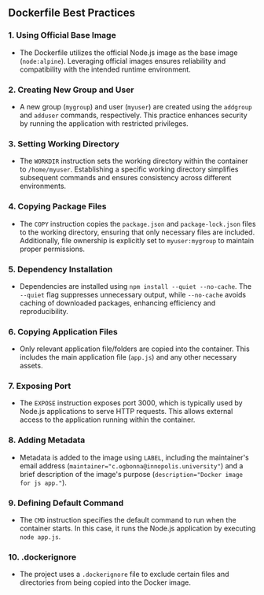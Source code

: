 ## Dockerfile Best Practices

### 1. Using Official Base Image
- The Dockerfile utilizes the official Node.js image as the base image (`node:alpine`). Leveraging official images ensures reliability and compatibility with the intended runtime environment.

### 2. Creating New Group and User
- A new group (`mygroup`) and user (`myuser`) are created using the `addgroup` and `adduser` commands, respectively. This practice enhances security by running the application with restricted privileges.

### 3. Setting Working Directory
- The `WORKDIR` instruction sets the working directory within the container to `/home/myuser`. Establishing a specific working directory simplifies subsequent commands and ensures consistency across different environments.

### 4. Copying Package Files
- The `COPY` instruction copies the `package.json` and `package-lock.json` files to the working directory, ensuring that only necessary files are included. Additionally, file ownership is explicitly set to `myuser:mygroup` to maintain proper permissions.

### 5. Dependency Installation
- Dependencies are installed using `npm install --quiet --no-cache`. The `--quiet` flag suppresses unnecessary output, while `--no-cache` avoids caching of downloaded packages, enhancing efficiency and reproducibility.

### 6. Copying Application Files
- Only relevant application file/folders are copied into the container. This includes the main application file (`app.js`) and any other necessary assets.

### 7. Exposing Port
- The `EXPOSE` instruction exposes port 3000, which is typically used by Node.js applications to serve HTTP requests. This allows external access to the application running within the container.

### 8. Adding Metadata
- Metadata is added to the image using `LABEL`, including the maintainer's email address (`maintainer="c.ogbonna@innopolis.university"`) and a brief description of the image's purpose (`description="Docker image for js app."`).

### 9. Defining Default Command
- The `CMD` instruction specifies the default command to run when the container starts. In this case, it runs the Node.js application by executing `node app.js`.

### 10. .dockerignore
- The project uses a `.dockerignore` file to exclude certain files and directories from being copied into the Docker image.
